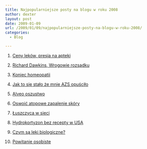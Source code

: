 ```yaml
---
title: Najpopularniejsze posty na blogu w roku 2008
author: dexter
layout: post
date: 2009-01-09
url: /2009/01/09/najpopularniejsze-posty-na-blogu-w-roku-2008/
categories:
  - Blog

---
```

1. [Ceny leków, presja na apteki][1]
  
2. [Richard Dawkins, Wrogowie rozsądku][2]
  
3. [Koniec homeopatii][3]
  
4. [Jak to się stało że mnie AZS opuściło][4]
  
5. [Alveo oszustwo][5]
  
6. [Oswoić atopowe zapalenie skóry][6]
  
7. [Łuszczyca w sieci][7]
  
8. [Hydrokortyzon bez recepty w USA][8]
  
9. [Czym są leki biologiczne?][9]
  
10. [Powitanie osobiste][10]

 [1]: http://blog.atopowe.pl/2006/12/23/ceny-lekow-presja-na-apteki/
 [2]: http://blog.atopowe.pl/2008/10/08/richard-dawkins-wrogowie-rozsadku-enemies-of-reason/
 [3]: http://blog.atopowe.pl/2007/11/23/koniec-homeopatii/
 [4]: http://blog.atopowe.pl/2007/11/06/jak-to-sie-stalo-ze-mnie-azs-opuscilo/
 [5]: http://blog.atopowe.pl/2008/01/15/alveo-oszustwo/
 [6]: http://blog.atopowe.pl/2006/12/23/oswoic-atopowe-zapalenie-skory/
 [7]: http://blog.atopowe.pl/2006/08/06/luszczyca-w-sieci/
 [8]: http://blog.atopowe.pl/2007/11/04/hydrokortyzon-bez-recepty-w-usa/
 [9]: http://blog.atopowe.pl/2008/07/30/czym-sa-leki-biologiczne/
 [10]: http://blog.atopowe.pl/2007/10/09/powitanie-osobiste/